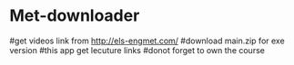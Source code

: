 # Met-downloader 
#get videos link from http://els-engmet.com/
#download main.zip for exe version
#this app get lecuture links 
#donot forget to own the course
